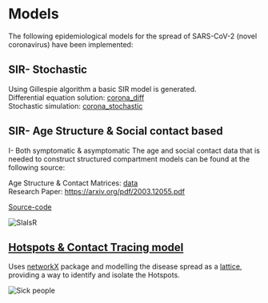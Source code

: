 # Models

The following epidemiological models for the spread of SARS-CoV-2 (novel coronavirus) have been implemented:  
  
    
SIR- Stochastic
------

Using Gillespie algorithm a basic SIR model is generated.  
Differential equation solution: [corona_diff](https://github.com/p-j-r/covid-19/blob/master/corona_diff.py)  
Stochastic simulation: [corona_stochastic](https://github.com/p-j-r/covid-19/blob/master/corona_stochastic.py)  


SIR- Age Structure & Social contact based
---------------
I- Both symptomatic & asymptomatic
The age and social contact data that is needed to construct structured compartment models can be found at the following source:

Age Structure & Contact Matrices: [data](https://github.com/p-j-r/pyross/tree/master/examples/data)   
Research Paper: https://arxiv.org/pdf/2003.12055.pdf
   
[Source-code](https://github.com/p-j-r/covid-19/blob/master/SIR_model_India.py)

![SIaIsR](https://github.com/p-j-r/covid-19/blob/master/results/Analytic_b0.1646692_g0.14285714285714285.png)

[Hotspots & Contact Tracing model](https://github.com/p-j-r/covid-19/blob/master/corona_walk)
----------------

Uses [networkX](https://networkx.github.io/documentation/networkx-1.10/overview.html) package and modelling the disease spread as a [lattice](https://networkx.github.io/documentation/networkx-1.10/reference/generated/networkx.generators.classic.grid_2d_graph.html#networkx.generators.classic.grid_2d_graph), providing a way to identify and isolate the Hotspots.

![Sick people](https://github.com/p-j-r/covid-19/blob/master/results/Lattice_model.png)
